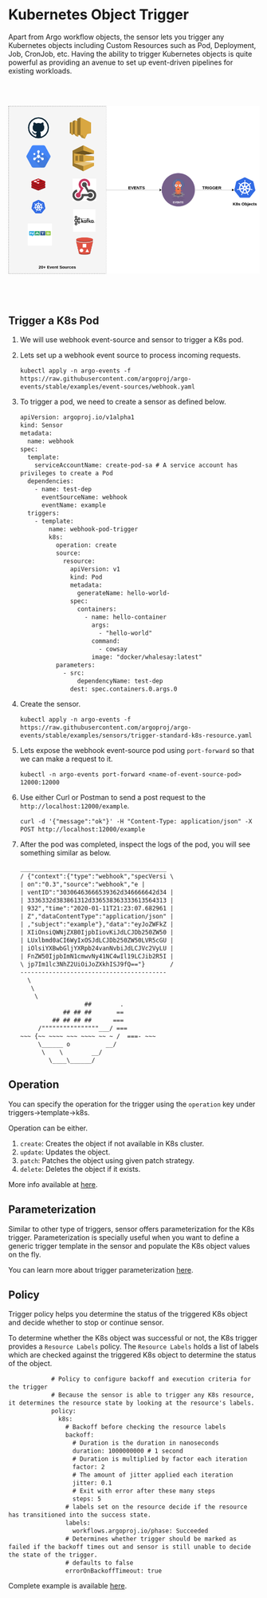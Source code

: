 # Kubernetes Object Trigger

Apart from Argo workflow objects, the sensor lets you trigger any Kubernetes objects including Custom Resources
such as Pod, Deployment, Job, CronJob, etc.
Having the ability to trigger Kubernetes objects is quite powerful as providing an avenue to
set up event-driven pipelines for existing workloads.

<br/>
<br/>

<p align="center">
  <img src="https://github.com/argoproj/argo-events/blob/master/docs/assets/k8s-trigger.png?raw=true" alt="K8s Trigger"/>
</p>

<br/>
<br/>

## Trigger a K8s Pod

1.  We will use webhook event-source and sensor to trigger a K8s pod.

1.  Lets set up a webhook event source to process incoming requests.

        kubectl apply -n argo-events -f https://raw.githubusercontent.com/argoproj/argo-events/stable/examples/event-sources/webhook.yaml

1.  To trigger a pod, we need to create a sensor as defined below.

        apiVersion: argoproj.io/v1alpha1
        kind: Sensor
        metadata:
          name: webhook
        spec:
          template:
            serviceAccountName: create-pod-sa # A service account has privileges to create a Pod
          dependencies:
            - name: test-dep
              eventSourceName: webhook
              eventName: example
          triggers:
            - template:
                name: webhook-pod-trigger
                k8s:
                  operation: create
                  source:
                    resource:
                      apiVersion: v1
                      kind: Pod
                      metadata:
                        generateName: hello-world-
                      spec:
                        containers:
                          - name: hello-container
                            args:
                              - "hello-world"
                            command:
                              - cowsay
                            image: "docker/whalesay:latest"
                  parameters:
                    - src:
                        dependencyName: test-dep
                      dest: spec.containers.0.args.0

1.  Create the sensor.

        kubectl apply -n argo-events -f https://raw.githubusercontent.com/argoproj/argo-events/stable/examples/sensors/trigger-standard-k8s-resource.yaml

1.  Lets expose the webhook event-source pod using `port-forward` so that we can make a request to it.

        kubectl -n argo-events port-forward <name-of-event-source-pod> 12000:12000

1.  Use either Curl or Postman to send a post request to the `http://localhost:12000/example`.

        curl -d '{"message":"ok"}' -H "Content-Type: application/json" -X POST http://localhost:12000/example

1.  After the pod was completed, inspect the logs of the pod, you will see something similar as below.

        _________________________________________
        / {"context":{"type":"webhook","specVersi \
        | on":"0.3","source":"webhook","e |
        | ventID":"30306463666539362d346666642d34 |
        | 3336332d383861312d336538363333613564313 |
        | 932","time":"2020-01-11T21:23:07.682961 |
        | Z","dataContentType":"application/json" |
        | ,"subject":"example"},"data":"eyJoZWFkZ |
        | XIiOnsiQWNjZXB0IjpbIiovKiJdLCJDb250ZW50 |
        | LUxlbmd0aCI6WyIxOSJdLCJDb250ZW50LVR5cGU |
        | iOlsiYXBwbGljYXRpb24vanNvbiJdLCJVc2VyLU |
        | FnZW50IjpbImN1cmwvNy41NC4wIl19LCJib2R5I |
        \ jp7Im1lc3NhZ2UiOiJoZXkhISJ9fQ=="}       /
        -----------------------------------------
          \
           \
            \
                          ##        .
                    ## ## ##       ==
                 ## ## ## ##      ===
             /""""""""""""""""___/ ===
        ~~~ {~~ ~~~~ ~~~ ~~~~ ~~ ~ /  ===- ~~~
             \______ o          __/
              \    \        __/
                \____\______/

## Operation

You can specify the operation for the trigger using the `operation` key under triggers->template->k8s.

Operation can be either.

1. `create`: Creates the object if not available in K8s cluster.
2. `update`: Updates the object.
3. `patch`: Patches the object using given patch strategy.
4. `delete`: Deletes the object if it exists.

More info available at [here](../../APIs.md#argoproj.io/v1alpha1.StandardK8STrigger).

## Parameterization

Similar to other type of triggers, sensor offers parameterization for the K8s trigger. Parameterization is specially useful when
you want to define a generic trigger template in the sensor and populate the K8s object values on the fly.

You can learn more about trigger parameterization [here](https://argoproj.github.io/argo-events/tutorials/02-parameterization/).

## Policy

Trigger policy helps you determine the status of the triggered K8s object and decide whether to stop or continue sensor.

To determine whether the K8s object was successful or not, the K8s trigger provides a `Resource Labels` policy.
The `Resource Labels` holds a list of labels which are checked against the triggered K8s object to determine the status of the object.

                # Policy to configure backoff and execution criteria for the trigger
                # Because the sensor is able to trigger any K8s resource, it determines the resource state by looking at the resource's labels.
                policy:
                  k8s:
                    # Backoff before checking the resource labels
                    backoff:
                      # Duration is the duration in nanoseconds
                      duration: 1000000000 # 1 second
                      # Duration is multiplied by factor each iteration
                      factor: 2
                      # The amount of jitter applied each iteration
                      jitter: 0.1
                      # Exit with error after these many steps
                      steps: 5
                    # labels set on the resource decide if the resource has transitioned into the success state.
                    labels:
                      workflows.argoproj.io/phase: Succeeded
                    # Determines whether trigger should be marked as failed if the backoff times out and sensor is still unable to decide the state of the trigger.
                    # defaults to false
                    errorOnBackoffTimeout: true

Complete example is available [here](https://raw.githubusercontent.com/argoproj/argo-events/stable/examples/sensors/trigger-with-policy.yaml).
